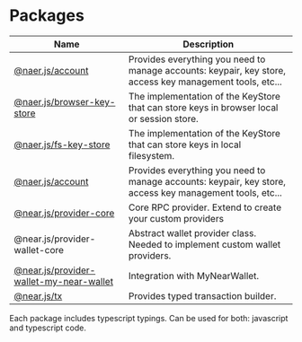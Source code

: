 # Packages

| Name                                                                                    | Description                                                                                              |
|-----------------------------------------------------------------------------------------|----------------------------------------------------------------------------------------------------------|
| [@naer.js/account](./packages/account.md)                                               | Provides everything you need to manage accounts: keypair, key store, access key management tools, etc... |
| [@naer.js/browser-key-store](./packages/browser-key-store.md)                           | The implementation of the KeyStore that can store keys in browser local or session store.                |
| [@naer.js/fs-key-store](./packages/fs-key-store.md)                                     | The implementation of the KeyStore that can store keys in local filesystem.                              |
| [@naer.js/account](./packages/account.md)                                               | Provides everything you need to manage accounts: keypair, key store, access key management tools, etc... |
| [@near.js/provider-core](./packages/provider-core.md)                                   | Core RPC provider. Extend to create your custom providers                                                |
| @near.js/provider-wallet-core                                                           | Abstract wallet provider class. Needed to implement custom wallet providers.                             |
| [@near.js/provider-wallet-my-near-wallet](./packages/provider-wallet-my-near-wallet.md) | Integration with MyNearWallet.                                                                           |
| [@near.js/tx](./packages/tx.md)                                                         | Provides typed transaction builder.                                                                      |

Each package includes typescript typings. Can be used for both: javascript and typescript code.
